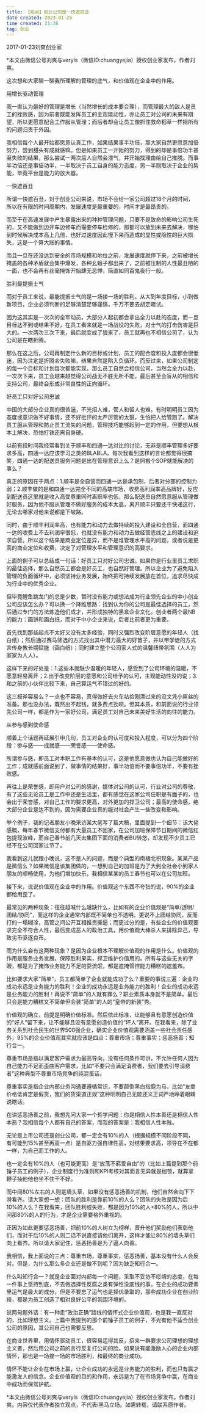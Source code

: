 ```yaml
---
title: 【观点】创业公司是一快遮百丑 
date created: 2023-01-25
time created: 21:36
tag: 创业
---
```


2017-01-23刘爽创业家


*本文由微信公号刘爽与veryls（微信ID:chuangyejia）授权创业家发布，作者刘爽。


这次想和大家聊一聊我所理解的管理的底气，和价值观在企业中的作用。

用增长驱动管理



我一直认为最好的管理是增长（当然增长的成本要合理），而管理最大的敌人是员工的挫败感，因为前者既能发挥员工的主观能动性，亦让员工对公司的未来有期望，所以更愿意配合工作服从管理；而后者却会让员工像抓住救命稻草一样把所有的问题归责于外因。



我相信每个人最开始都愿意认真工作，如果结果事半功倍，那大家自然更愿意加倍努力，尝到甜头有成就感嘛。但是如果员工一开始的努力，得到的却是事倍功半甚至失败的结果，那么尝试一两次后人自然会泄气，并开始找理由给自己推脱。而事半功倍还是事倍功半，一半取决于员工自身的能力态度，另一半则取决于企业的势能，毕竟平台是能力的放大器。

一快遮百丑



所谓一快遮百丑，对于创业公司来说，市场不会给一家公司超过18个月的时间，所以在有限的时间周期内，发展速度是最重要的，时间才是最昂贵的。



而至于在高速发展中产生暴露出来的种种管理问题，只要不是致命的影响公司生死的，又不能做到边开车边修车而需要停车检修的，那都可以放到未来去解决，哪怕到时候解决成本高上几倍，也好过速度因此慢下来而造成的显性或隐性的巨大损失，这是一个算大账的事情。



而且一旦在还没达到安全的市场规模和地位之前，发展速度就停下来，之前被增长掩盖的各种矛盾就会集中爆发，各种幺蛾子都出来了，之前被压制的人性最丑陋的一面，也不会再有丝毫掩饰开始肆无忌惮，简直如同百鬼夜行一般。

胜利最提振士气



而对于员工来说，最能提振士气的是一场接一场的胜利。从大到年度目标，小到做新项目，企业必须判断的足够清楚足够谨慎，千万不要去胡定瞎试。



因为这其实是一次次的全军动员，大部分人起初都会拿出全力以赴的态度，而一旦目标达不到或结果不好，在员工看来就是一场战役的失败，对士气的打击伤害是巨大的。一次两次三次下来，最后就变成了狼来了，员工就再也不相信公司了，认为公司是在瞎折腾。



那么在这之后，公司再制定什么新的目标或计划，员工的配合度和投入度都会很低迷，因为注定是折腾会失败嘛，结果自然是陷入负循环。而反过来，如果公司制定的每一个目标和计划每次都能实现，那么员工自然会相信公司，当然会全力以赴，一次次下来，员工会越来越觉得公司战无不胜无所不能，最后甚至会盲从的相信和支持公司，最终会形成非常良性的正向循环。

好员工只对好公司忠诚



中国的大部分企业真的很苦逼，不光招人难，管人和留人也难。有时明明员工因为态度或意识做不好事情，还不好批评的太严厉管的太狠，生怕把人给管跑了。解决员工服从管理和防止员工流失的问题，管理技巧能够起到一定的作用，但要想从根本上解决，恐怕打铁还需自身硬。



以前有段时间我经常看到关于顺丰和四通一达对比的讨论，无非是顺丰管理多好要求多高，四通一达应该学习之类的BLABLA。每次我看到这样的言论都觉得很搞笑，四通一达的配送员服务问题是出在管理意识上么？是照搬个SOP就能解决的事么？



真正的原因在于两点：1.顺丰是全自营而四通一达是承包制，后者对分部的控制力弱；2.顺丰做的是和四通一达完全不同的高端市场，收费高利润率高品牌好，反应到配送员这里就是收入高受尊重同时离职率也低，那么配送员自然愿意服从管理做好服务，因为他不服从管理不做好服务的成本太高，离开顺丰只要还干快递这行，无论去哪家对他来说都是下坡路。



同时，由于顺丰利润率高，也有能力和动力去做持续的投入建设和全自营，而四通一达的收费上不去利润率很低，也就没有能力和动力去做经营底线之上的建设和追求自营。所以这个结果是商业定位差异，而不是谁管理水平高的问题，或者说是更高的商业定位和收费，决定了对管理水平和管理意识的高要求。




上面的例子可以总结成一句话：好员工只对好公司忠诚。如果你是行业里员工求职的最佳选择，那么自然员工都会是好员工，也自然好管理。所以企业为了避免陷入管理的负面循环中，必须坚持业务发展，始终把可持续发展放在首位，追求尽快成为行业中的优秀企业。



但毕竟鲤鱼跳龙门的总是少数，暂时没有能力或想法成为行业领先企业的中小创业公司应该怎么办？可以换一个降维思路：找到认为你的公司是最佳选择的员工，然后通过专门的方法炼造他们成才，并形成独特的黑盒企业文化。创业者两个最NB的能力：画饼和画白纸，而对于中小企业来说，后者比前者更为重要。



首先找到那些起点不太好又没有太多经验，同时又强烈改变阶层意愿的年轻人（找白纸）；然后通过赛马筛选的方式找出其中潜力最大的好苗子，并以带学徒的方式言传身教长期赋能（画白纸）；同时建立整个公司家人式的温馨纽带氛围（人人为家家为人人）。



这样下来的好处是：1.这些本就缺少温暖的年轻人，感受到了公司环境的温暖，不愿意轻易离开；2.出于改变阶层的意愿和公司给予的认可，主观能动性没的说；3.和之前的小伙伴比较下来，自己算运气不错过的好的。



这三板斧容易么？一点也不容易，真得做好去火车站捡刚漂过来的没文凭小屌丝的准备。那也没办法，既然出不起钱，就多费点劲呗。但其本质，和前面说的行业领先公司一样，都是作为一家好公司，满足员工对自己未来美好生活的向往的能力。

从参与感到使命感



顺着上个话题再延展引申几句，员工对企业的认可度和投入程度，可以分为四个阶段：参与感——成就感——荣誉感——使命感。



所谓参与感，即员工对本职工作有基本的认可，这是他愿意做也认为自己能做好的工作；成就感前面说到了，做事情的结果好，事半功倍而不要事倍功半，不要有挫败感。



再往上是荣誉感，即用户对公司的感谢，媒体对公司的认可，行业对公司的尊敬，有了这些无论员工是工作中还是生活里，都有感觉在这家公司任职是有面子的，也会出于荣誉感，对自己工作的要求更高，对外更加的捍卫公司；最高的使命感，绝大部分企业是达不到的，因为需要企业真的能对社会产生一些改变和影响。



举个例子，我的记者朋友小晚采访某大佬写了篇大稿，里面提到一个细节：该大佬感概，每年春节微信支付都有大量员工不回家，在公司加班保障节日期间的微信红包提现波峰，而自己春节前几天去集团下面的消费者BU转悠，却发现不少员工已经不在公司回家过节了。



我看到这儿就跟小晚说，这不是人的问题，而是个典型的南橘北枳现象。某某产品是微信么？如果微信是该集团做的，一想到自己的加班是为了大到全社会小到家人朋友的顺畅使用，为他们增加快乐，我相信某某的员工春节也可以在公司加班。





接下来，说说价值观在企业中的作用。价值观这个东西不夸张的说，90%的企业都给用歪了。



最常见的两种现象：往往越喊什么越缺什么，比如有的企业价值观是“简单/透明/团结/协同”，而这样的企业通常内部既不简单也不透明，更说不上团结协同，反而打的一塌糊涂，高管之间公开互相推责撕逼；而更过分的是，有些企业的价值观要求完全不符合人性，最后变成恶人的政治工具，用价值观大棒杀人来排除异己，导致劣币驱逐良币。



而为什么会有这两种现象？是因为企业根本不理解价值观的作用是什么。价值观的作用是服务业务发展，保障胜利果实，捍卫维护价值用的。所有与这些无关的字眼，都是为了掩饰业务能力不足的耍流氓，都是遮掩管控能力糟糕的遮羞布。



比如要求大家“简单”，员工都简单了企业就能成功了么？重要的事说三遍：企业的成功永远是业务能力的胜利！企业的成功永远是业务能力的胜利！企业的成功永远是业务能力的胜利！再说不“简单”的人就有罪么？职业素质本身就不是简单。最后只会是能力糟糕又不简单但会装“简单”的人的“皇帝的新装”秀。



价值观的确立，前提是明确价值标准。然后依此标准，让能够且有意愿创造价值的“好人”留下来，让不能够且没有意愿创造价值的“坏人”离开。在我看来，除了业务关系到社会民生的世界500强企业，确实企业价值观需要涵盖一些社会责任感外，95%的企业价值观其实就应该是四点：尊重市场；尊重事实；惩恶扬善；知行合一。



尊重市场是指以满足客户需求为最高导向，没有任何条件可讲，不允许任何人因为自己能力不足而歪曲客户需求，比如“不要只会满足消费者，我们要去引导消费者”这种典型不尊重市场竞争的纯混蛋话。



尊重事实是指企业内部业务沟通要遵循常识，不要颠倒黑白指鹿为马，比如“友商价格低肯定是假货，我们的货渠道正规”这种明明自己无能还义正词严地睁着眼睛说瞎话。



在讲惩恶扬善之前，我想先问大家一个哲学问题：你是相信人性本善还是相信人性本恶？我相信每个人都有自己的答案，而我的答案是：我相信人性本贱。



无论是上市公司还是创业公司，都一定会有10%的人（根据规模不同阶段不同，有可能到15%甚至再高一点）是自驱力强自律性高，对结果要求高，领导在不在都一样，为自己而工作的人。



也一定会有10%的人（也可能更高）是“放荡不羁爱自由”的（比如上篇提到那个前锤子员工的例子），企业制度行为准则和KPI考核对其而言无异就是枷锁，就算拿鞭子抽他他也坐不住干不好。



而中间80%左右的人则是墙头草，如果没有惩恶扬善的机制，他们自然会向下下滑看齐。请大家想一想：团队的胜利是靠前10%的人么？团队的失败是因为后10%的人么？在我看来，团队胜利或失败，都是因为10%的人+80%的人，所以中间那80%的人的行为，才是企业需要格外重视的。



正因为如此更要惩恶扬善，把前10%的人树立为榜样，晋升他们奖励他们表彰他们，而对于后10%的人则二话不说直接请他们离开，这样才能让80%的墙头草们向上看齐。所以请大家记住，惩恶扬善是为了逼人向善。



我相信，我上面说的三点：尊重市场，尊重事实，惩恶扬善，基本没有什么人会反对。但是，为什么那么多企业还是做不到呢？因为缺乏知行合一。



什么叫知行合一？就是企业面对内部每一个问题，采取不妥协不绥靖的态度，在每一件事上坚持到底，不去做选择性反腐之类有弹性没底线的事。在企业的成功要素里运气是最大的成分，但是不要忘了运气也是择优录取的，那些成功企业在创业阶段，都是为员工创造了相对良好公平的氛围环境的。



说两句题外话：有一种走“政治正确”路线的情怀式企业价值观，也是我一直反对的，比如理想主义。上篇中我提到的那个前锤子员工的例子，不光有他不适合创业公司的原因，其公司自己也需要反思。



在商业世界里，用情怀驱动员工，很容易适得其反，招来一群要求公司理想的理想主义者，然后用公司之前的言行反复打公司的脸。如果说有能激励人心的企业内部情怀，那也是一场接一场的市场胜利，和最终的商业成功。



情怀不能让企业在市场上赢，让企业成功的永远是业务能力的胜利，而也只有赢才能激发人的信念。企业价值观的目的和作用，永远是为了在市场竞争中赢，在商业中成功而保驾护航。


*本文由微信公号刘爽与veryls（微信ID:chuangyejia）授权创业家发布，作者刘爽。内容仅代表作者独立观点，不代表i黑马立场。如需转载，请联系原作者。
